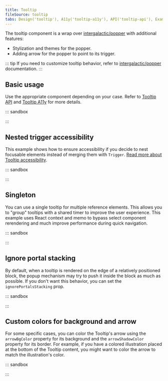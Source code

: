 ```yaml
---
title: Tooltip
fileSource: tooltip
tabs: Design('tooltip'), A11y('tooltip-a11y'), API('tooltip-api'), Example('tooltip-code'), Changelog('tooltip-changelog')
---
```


The tooltip component is a wrap over [intergalactic/popper](/utils/popper/popper) with additional features:

- Stylization and themes for the popper.
- Adding arrow for the popper to point to its trigger.

::: tip
If you need to customize tooltip behavior, refer to [intergalactic/popper](/utils/popper/popper) documentation.
:::

## Basic usage

Use the appropriate component depending on your case. Refer to [Tooltip API](tooltip-api) and [Tooltip A11y](tooltip-a11y) for more details.

::: sandbox

<script lang="tsx">
  export Demo from './examples/basic_usage.tsx';
</script>

:::

## Nested trigger accessibility

This example shows how to ensure accessibility if you decide to nest focusable elements instead of merging them with `Trigger`. [Read more about Tooltip accessibility](./tooltip-a11y#recommended-attributes).

::: sandbox

<script lang="tsx">
  export Demo from './examples/nested.tsx';
</script>

:::

## Singleton

You can use a single tooltip for multiple reference elements. This allows you to "group" tooltips with a shared timer to improve the user experience. This example uses React context and memo to bypass select component rerendering and much improve performance during quick navigation.

::: sandbox

<script lang="tsx">
  export Demo from './examples/singleton.tsx';
</script>

:::

## Ignore portal stacking

By default, when a tooltip is rendered on the edge of a relatively positioned block, the popup mechanism may try to push it inside the block as much as possible. If you don't want this behavior, you can set the `ignorePortalsStacking` prop.

::: sandbox

<script lang="tsx">
  export Demo from './examples/ignore_portal_stacking.tsx';
</script>

:::

## Custom colors for background and arrow

For some specific cases, you can color the Tooltip's arrow using the `arrowBgColor` property for its background and the `arrowShadowColor` property for its border. For example, if you have a colored illustration placed at the bottom of the Tooltip content, you might want to color the arrow to match the illustration's color.

::: sandbox

<script lang="tsx">
  export Demo from './examples/custom_bg_color.tsx';
</script>

:::
